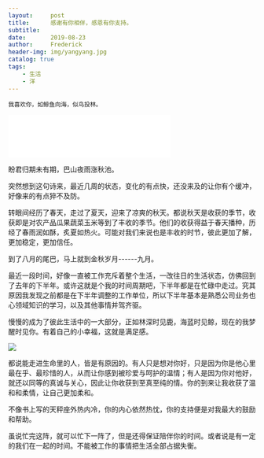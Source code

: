 ```yaml
---
layout:     post
title:      感谢有你相伴，感恩有你支持。
subtitle:   
date:       2019-08-23
author:     Frederick
header-img: img/yangyang.jpg
catalog: true
tags:
    - 生活
    - 洋
---
```


```
我喜欢你，如鲸鱼向海，似鸟投林。
```

<iframe frameborder="no" border="0" marginwidth="0" marginheight="0" width="330" height="86" src="//music.163.com/outchain/player?type=2&id=403710393&auto=1&height=66"></iframe>


盼君归期未有期，巴山夜雨涨秋池。

突然想到这句诗来，最近几周的状态，变化的有点快，还没来及的让你有个缓冲，好像来的有点猝不及防。

转眼间经历了春天，走过了夏天，迎来了凉爽的秋天。都说秋天是收获的季节，收获即是对农产品瓜果蔬菜玉米等到了丰收的季节。他们的收获得益于春天播种，历经了春雨润如酥，炙夏如热火。可能对我们来说也是丰收的时节，彼此更加了解，更加稳定，更加信任。

到了八月的尾巴，马上就到金秋岁月------九月。

最近一段时间，好像一直被工作充斥着整个生活，一改往日的生活状态，仿佛回到了去年的下半年。或许这就是个我的时间周期吧，下半年都是在忙碌中走过。究其原因我发现之前都是在下半年调整的工作单位，所以下半年基本是熟悉公司业务也心领域知识的学习，以及其他事情并驾齐驱。

慢慢的成为了彼此生活中的一大部分，正如林深时见鹿，海蓝时见鲸，现在的我梦醒时见你。有着自己的小幸福，这就是满足感。

![](https://github.com/haoyang0405/haoyang0405.github.io/blob/master/img/given.jpg?raw=true)

都说能走进生命里的人，皆是有原因的。有人只是想对你好，只是因为你是他心里最在乎、最珍惜的人，从而让你感到被珍爱与呵护的温情；有人是因为你对他好，就还以同等的真诚与关心，因此让你收获到至真至纯的情。你的到来让我收获了温和和柔情，让自己更加柔和。

不像书上写的天秤座外热内冷，你的内心依然热忱，你的支持便是对我最大的鼓励和帮助。

虽说忙完这阵，就可以忙下一阵了，但是还得保证陪伴你的时间。或者说是有一定的我们在一起的时间。不能被工作的事情把生活全部占据失衡。


